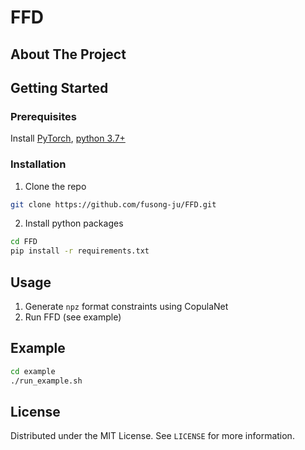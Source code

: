 # FFD
## About The Project

## Getting Started
### Prerequisites
Install [PyTorch](https://pytorch.org/), [python 3.7+](https://www.python.org/downloads/)

### Installation

1. Clone the repo
```sh
git clone https://github.com/fusong-ju/FFD.git
```

2. Install python packages
```sh
cd FFD
pip install -r requirements.txt
```

## Usage
1. Generate `npz` format constraints using CopulaNet
2. Run FFD (see example)

## Example
```sh
cd example
./run_example.sh
```

## License
Distributed under the MIT License. See `LICENSE` for more information.
